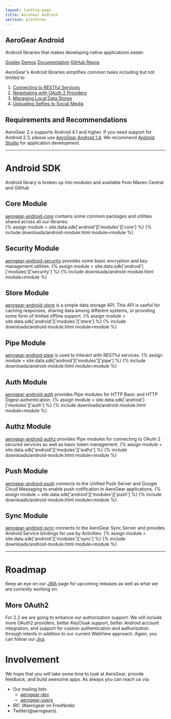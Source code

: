 ```yaml
---
layout: landing-page
title: AeroGear Android
section: platforms
---
```


<article class="push">

  <h1><i class="fa fa-android"></i> AeroGear Android</h1>
  <p class="alt">Android libraries that makes developing native applications easier.</p>

  <p>
    <a href="/getstarted/guides/" class="btn btn-primary"><i class="fa fa-book"></i> Guides</a>
    <a href="/getstarted/demos/#android" class="btn btn-primary"><i class="fa fa-cogs"></i> Demos</a>
    <a href="/docs/specs/" class="btn btn-primary"><i class="fa fa-file-text-o"></i> Documentation</a>
    <a href="https://github.com/aerogear/?query=android" class="btn btn-primary"><i class="fa fa-github-alt"></i> GitHub Repos</a>
  </p>

  <p>AeroGear's Android libraries simplifies common tasks including but not limited to</p>

  <ol>
    <li><a href="/docs/guides/aerogear-android/pipe/">Connecting to RESTful Services</a></li>
    <li><a href="/docs/guides/aerogear-android/authz/">Negotiating with OAuth 2 Providers</a></li>
    <li><a href="/docs/guides/aerogear-android/store/">Managing Local Data Stores</a></li>
    <li><a href="https://github.com/aerogear/aerogear-android-cookbook/tree/master/ShootAndShare">Uploading Selfies to Social Media</a></li>
  </ol>
</article><!-- feature -->

## Requirements and Recommendations

AeroGear 2.x supports Android 4.1 and higher.  If you need support for Android 2.3, please use [AeroGear Android 1.4](https://github.com/aerogear/aerogear-android/releases).  We recommend [Android Studio](http://developer.android.com/sdk/index.html) for application development. 

---

# Android SDK

Android library is broken up into modules and available from Maven Central and GitHub

## <i class="fa fa-rocket"></i> Core Module
[aerogear-android-core](https://github.com/aerogear/aerogear-android-core) contains some common packages and utilities shared across all our libraries.  
{% assign module = site.data.sdk['android']['modules']['core'] %}
{% include downloads/android-module.html module=module %}


## <i class="fa fa-shield"></i> Security Module
[aerogear-android-security](https://github.com/aerogear/aerogear-android-security) provides some basic encryption and key management utilities.
{% assign module = site.data.sdk['android']['modules']['security'] %}
{% include downloads/android-module.html module=module %}

## <i class="fa fa-database"></i> Store Module
[aerogear-android-store](https://github.com/aerogear/aerogear-android-store)  is a simple data storage API. This API is useful for caching responses, sharing data among different systems, or providing some form of limited offline support.
{% assign module = site.data.sdk['android']['modules']['store'] %}
{% include downloads/android-module.html module=module %}


## <i class="fa fa-exchange"></i> Pipe Module
[aerogear-android-pipe](https://github.com/aerogear/aerogear-android-pipe) is used to interact with RESTful services.
{% assign module = site.data.sdk['android']['modules']['pipe'] %}
{% include downloads/android-module.html module=module %}

## <i class="fa fa-key"></i> Auth Module
[aerogear-android-auth](https://github.com/aerogear/aerogear-android-auth) provides Pipe modules for HTTP Basic and HTTP Digest authentication.
{% assign module = site.data.sdk['android']['modules']['auth'] %}
{% include downloads/android-module.html module=module %}

## <i class="fa fa-shield"></i> Authz Module
[aerogear-android-authz](https://github.com/aerogear/aerogear-android-authz) provides Pipe modules for connecting to OAuth 2 secured services as well as basic token management.
{% assign module = site.data.sdk['android']['modules']['authz'] %}
{% include downloads/android-module.html module=module %}


## <i class="fa fa-paper-plane"></i> Push Module
[aerogear-android-push](https://github.com/aerogear/aerogear-android-push) connects to the Unified Push Server and Google Cloud Messaging to enable push notification in AeroGear applications.
{% assign module = site.data.sdk['android']['modules']['push'] %}
{% include downloads/android-module.html module=module %}

## <i class="fa fa-refresh"></i>  Sync Module
[aerogear-android-sync](https://github.com/aerogear/aerogear-android-sync) connects to the AeroGear Sync Server and provides Android Service bindings for use by Activities.
{% assign module = site.data.sdk['android']['modules']['sync'] %}
{% include downloads/android-module.html module=module %}

---

# Roadmap

Keep an eye on our [JIRA](https://jira.jboss.org/browse/AGDROID) page for upcoming releases as well as what we are currently working on.


## <i class="fa fa-shield"></i> More OAuth2

For 2.2 we are going to enhance our authorization support.  We will include more OAuth2 providers, better KeyCloak support, better Android account integration, and support for custom authentication and authorization through intents in addition to our current WebView approach.  Again, you can follow our [Jira](https://issues.jboss.org/issues/?jql=fixVersion%20%3D%202.2.0%20AND%20project%20%3D%20AGDROID).

# Involvement

We hope that you will take some time to look at AeroGear, provide feedback, and build awesome apps. As always you can reach us via:

* Our mailing lists 
   * [aerogear-dev](https://lists.jboss.org/mailman/listinfo/aerogear-dev)
   * [aerogear-users](https://lists.jboss.org/mailman/listinfo/aerogear-users)
* IRC (#aerogear on FreeNode)
* Twitter(@aerogears).
